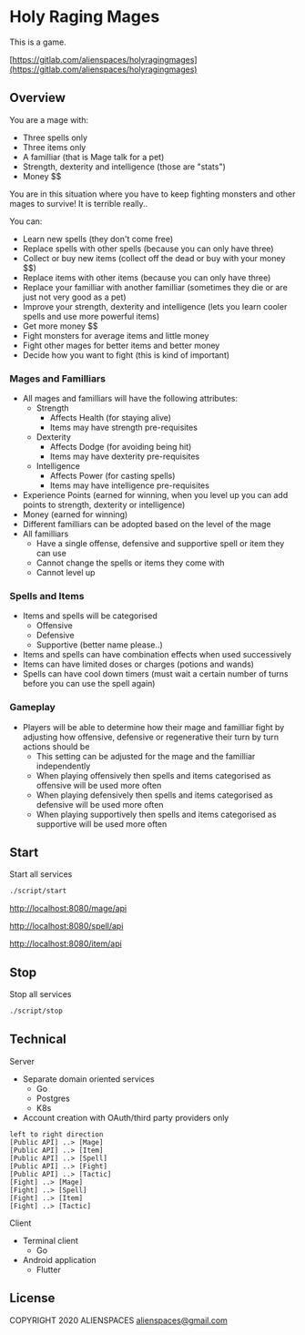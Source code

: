 # Holy Raging Mages

This is a game.

[https://gitlab.com/alienspaces/holyragingmages](https://gitlab.com/alienspaces/holyragingmages)

## Overview

You are a mage with:

* Three spells only
* Three items only
* A familliar (that is Mage talk for a pet)
* Strength, dexterity and intelligence (those are "stats")
* Money $$

You are in this situation where you have to keep fighting monsters and other mages to survive! It is terrible really..

You can:

* Learn new spells (they don't come free)
* Replace spells with other spells (because you can only have three)
* Collect or buy new items (collect off the dead or buy with your money $$)
* Replace items with other items (because you can only have three)
* Replace your familliar with another familliar (sometimes they die or are just not very good as a pet)
* Improve your strength, dexterity and intelligence (lets you learn cooler spells and use more powerful items)
* Get more money $$
* Fight monsters for average items and little money
* Fight other mages for better items and better money
* Decide how you want to fight (this is kind of important)

### Mages and Familliars

* All mages and familliars will have the following attributes:
  * Strength
    * Affects Health (for staying alive)
    * Items may have strength pre-requisites
  * Dexterity
    * Affects Dodge (for avoiding being hit)
    * Items may have dexterity pre-requisites
  * Intelligence
    * Affects Power (for casting spells)
    * Items may have intelligence pre-requisites
* Experience Points (earned for winning, when you level up you can add points to strength, dexterity or intelligence)
* Money (earned for winning)
* Different familliars can be adopted based on the level of the mage
* All familliars
  * Have a single offense, defensive and supportive spell or item they can use
  * Cannot change the spells or items they come with
  * Cannot level up

### Spells and Items

* Items and spells will be categorised
  * Offensive
  * Defensive
  * Supportive (better name please..)
* Items and spells can have combination effects when used successively
* Items can have limited doses or charges (potions and wands)
* Spells can have cool down timers (must wait a certain number of turns before you can use the spell again)

### Gameplay

* Players will be able to determine how their mage and familliar fight by adjusting how offensive, defensive or regenerative their turn by turn actions should be
  * This setting can be adjusted for the mage and the familliar independently
  * When playing offensively then spells and items categorised as offensive will be used more often
  * When playing defensively then spells and items categorised as defensive will be used more often
  * When playing supportively then spells and items categorised as supportive will be used more often

## Start

Start all services

```bash
./script/start
```

[http://localhost:8080/mage/api](http://localhost:8080/mage/api)

[http://localhost:8080/spell/api](http://localhost:8080/spell/api)

[http://localhost:8080/item/api](http://localhost:8080/item/api)

## Stop

Stop all services

```bash
./script/stop
```

## Technical

Server

* Separate domain oriented services
  * Go
  * Postgres
  * K8s
* Account creation with OAuth/third party providers only

```plantuml
left to right direction
[Public API] ..> [Mage]
[Public API] ..> [Item]
[Public API] ..> [Spell]
[Public API] ..> [Fight]
[Public API] ..> [Tactic]
[Fight] ..> [Mage]
[Fight] ..> [Spell]
[Fight] ..> [Item]
[Fight] ..> [Tactic]
```

Client

* Terminal client
  * Go
* Android application
  * Flutter

## License

COPYRIGHT 2020 ALIENSPACES alienspaces@gmail.com
